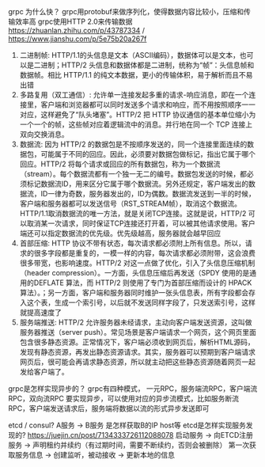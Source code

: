 grpc 为什么快？
grpc用protobuf来做序列化，使得数据内容比较小，压缩和传输效率高
grpc使用HTTP 2.0来传输数据    https://zhuanlan.zhihu.com/p/43787334  /  https://www.jianshu.com/p/5e75b20a267f
1. 二进制帧:    HTTP/1.1的头信息是文本（ASCII编码），数据体可以是文本，也可以是二进制；HTTP/2 头信息和数据体都是二进制，统称为“帧”：头信息帧和数据帧。相比 HTTP/1.1 的纯文本数据，更小的传输体积，易于解析而且不易出错
2. 多路复用（双工通信）:    允许单一连接发起多重的请求-响应消息，即在一个连接里，客户端和浏览器都可以同时发送多个请求和响应，而不用按照顺序一一对应，这样避免了“队头堵塞”。HTTP/2 把 HTTP 协议通信的基本单位缩小为一个一个的帧，这些帧对应着逻辑流中的消息。并行地在同一个 TCP 连接上双向交换消息。
3. 数据流:     因为 HTTP/2 的数据包是不按顺序发送的，同一个连接里面连续的数据包，可能属于不同的回应。因此，必须要对数据包做标记，指出它属于哪个回应。HTTP/2 将每个请求或回应的所有数据包，称为一个数据流（stream）。每个数据流都有一个独一无二的编号。数据包发送的时候，都必须标记数据流ID，用来区分它属于哪个数据流。另外还规定，客户端发出的数据流，ID一律为奇数，服务器发出的，ID为偶数。数据流发送到一半的时候，客户端和服务器都可以发送信号（RST_STREAM帧），取消这个数据流。HTTP/1.1取消数据流的唯一方法，就是关闭TCP连接。这就是说，HTTP/2 可以取消某一次请求，同时保证TCP连接还打开着，可以被其他请求使用。客户端还可以指定数据流的优先级。优先级越高，服务器就会越早回应
4. 首部压缩:   HTTP 协议不带有状态，每次请求都必须附上所有信息。所以，请求的很多字段都是重复的，一模一样的内容，每次请求都必须附带，这会浪费很多带宽，也影响速度。HTTP/2 对这一点做了优化，引入了头信息压缩机制（header compression）。一方面，头信息压缩后再发送（SPDY 使用的是通用的DEFLATE 算法，而 HTTP/2 则使用了专门为首部压缩而设计的 HPACK 算法）。；另一方面，客户端和服务器同时维护一张头信息表，所有字段都会存入这个表，生成一个索引号，以后就不发送同样字段了，只发送索引号，这样就提高速度了
5. 服务端推送:  HTTP/2 允许服务器未经请求，主动向客户端发送资源，这叫做服务器推送（server push）。常见场景是客户端请求一个网页，这个网页里面包含很多静态资源。正常情况下，客户端必须收到网页后，解析HTML源码，发现有静态资源，再发出静态资源请求。其实，服务器可以预期到客户端请求网页后，很可能会再请求静态资源，所以就主动把这些静态资源随着网页一起发给客户端了。

grpc是怎样实现异步的？
grpc有四种模式， 一元RPC，服务端流RPC，客户端流RPC，双向流RPC
要实现异步，可以使用对应的异步流模式，比如服务断流RPC，客户端发送请求后，服务端将数据以流的形式异步发送即可

etcd / consul?
A服务 -> B服务 是怎样获取B的IP host等
etcd是怎样实现服务发现的?    https://juejin.cn/post/7134333726112088078
启动服务 -> 向ETCD注册服务 -> 声明租约并续约（有过期时间，需要不断续约，否则会被删除）
第一次获取服务信息 -> 创建监听，被动接收 -> 更新本地的信息







